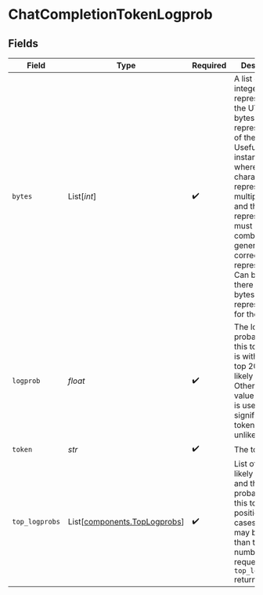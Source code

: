 # ChatCompletionTokenLogprob


## Fields

| Field                                                                                                                                                                                                                                                                                                              | Type                                                                                                                                                                                                                                                                                                               | Required                                                                                                                                                                                                                                                                                                           | Description                                                                                                                                                                                                                                                                                                        |
| ------------------------------------------------------------------------------------------------------------------------------------------------------------------------------------------------------------------------------------------------------------------------------------------------------------------ | ------------------------------------------------------------------------------------------------------------------------------------------------------------------------------------------------------------------------------------------------------------------------------------------------------------------ | ------------------------------------------------------------------------------------------------------------------------------------------------------------------------------------------------------------------------------------------------------------------------------------------------------------------ | ------------------------------------------------------------------------------------------------------------------------------------------------------------------------------------------------------------------------------------------------------------------------------------------------------------------ |
| `bytes`                                                                                                                                                                                                                                                                                                            | List[*int*]                                                                                                                                                                                                                                                                                                        | :heavy_check_mark:                                                                                                                                                                                                                                                                                                 | A list of integers representing the UTF-8 bytes representation of the token. Useful in instances where characters are represented by multiple tokens and their byte representations must be combined to generate the correct text representation. Can be `null` if there is no bytes representation for the token. |
| `logprob`                                                                                                                                                                                                                                                                                                          | *float*                                                                                                                                                                                                                                                                                                            | :heavy_check_mark:                                                                                                                                                                                                                                                                                                 | The log probability of this token, if it is within the top 20 most likely tokens. Otherwise, the value `-9999.0` is used to signify that the token is very unlikely.                                                                                                                                               |
| `token`                                                                                                                                                                                                                                                                                                            | *str*                                                                                                                                                                                                                                                                                                              | :heavy_check_mark:                                                                                                                                                                                                                                                                                                 | The token.                                                                                                                                                                                                                                                                                                         |
| `top_logprobs`                                                                                                                                                                                                                                                                                                     | List[[components.TopLogprobs](../../models/components/toplogprobs.md)]                                                                                                                                                                                                                                             | :heavy_check_mark:                                                                                                                                                                                                                                                                                                 | List of the most likely tokens and their log probability, at this token position. In rare cases, there may be fewer than the number of requested `top_logprobs` returned.                                                                                                                                          |